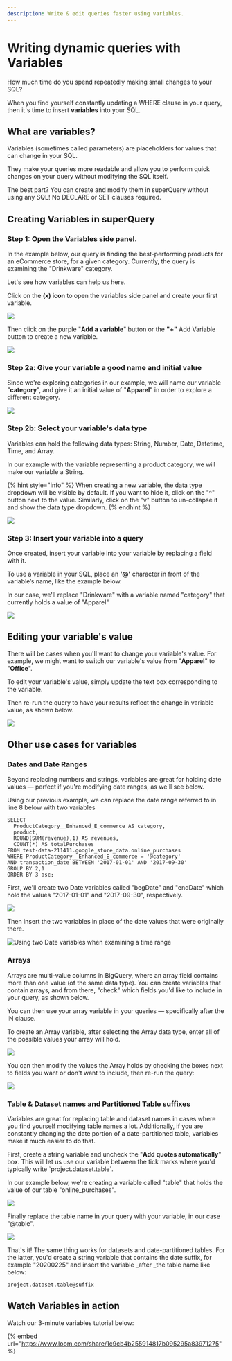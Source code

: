 ```yaml
---
description: Write & edit queries faster using variables.
---
```


# Writing dynamic queries with Variables

How much time do you spend repeatedly making small changes to your SQL?&#x20;

When you find yourself constantly updating a WHERE clause in your query, then it's time to insert **variables** into your SQL.

## What are variables?

Variables (sometimes called parameters) are placeholders for values that can change in your SQL.

They make your queries more readable and allow you to perform quick changes on your query without modifying the SQL itself.&#x20;

The best part? You can create and modify them in superQuery without using any SQL! No DECLARE or SET clauses required.

## Creating Variables in superQuery

### Step 1: Open the Variables side panel.

In the example below, our query is finding the best-performing products for an eCommerce store, for a given category. Currently, the query is examining the "Drinkware" category.

Let's see how variables can help us here.&#x20;

Click on the **(x) icon** to open the variables side panel and create your first variable.

![](<../.gitbook/assets/image (114).png>)

Then click on the purple "**Add a variable**" button or  the **"+"** Add Variable button to create a new variable.

![](<../.gitbook/assets/image (113).png>)

### Step 2a: Give your variable a good name and initial value

Since we're exploring categories in our example, we will name our variable "**category**", and give it an initial value of "**Apparel**" in order to explore a different category.

![](<../.gitbook/assets/image (116).png>)

### Step 2b: Select your variable's data type

Variables can hold the following data types: String, Number, Date, Datetime, Time, and Array.

In our example with the variable representing a product category, we will make our variable a String.

{% hint style="info" %}
When creating a new variable, the data type dropdown will be visible by default. If you want to hide it, click on the "^" button next to the value. Similarly, click on the "v" button to un-collapse it and show the data type dropdown.
{% endhint %}

![](<../.gitbook/assets/image (115).png>)

### Step 3: Insert your variable into a query

Once created, insert your variable into your variable by replacing a field with it.

To use a variable in your SQL, place an **'@'** character in front of the variable’s name, like the example below.

In our case, we'll replace "Drinkware" with a variable named "category" that currently holds a value of "Apparel"

![](<../.gitbook/assets/CleanShot 2021-04-12 at 14.08.45.gif>)

## Editing your variable's value

There will be cases when you'll want to change your variable's value. For example, we might want to switch our variable's value from "**Apparel**" to "**Office**".&#x20;

To edit your variable's value, simply update the text box corresponding to the variable.

Then re-run the query to have your results reflect the change in variable value, as shown below.

![](<../.gitbook/assets/CleanShot 2021-04-12 at 14.19.38.gif>)

## Other use cases for variables

### Dates and Date Ranges

Beyond replacing numbers and strings, variables are great for holding date values — perfect if you're modifying date ranges, as we'll see below.

Using our previous example, we can replace the date range referred to in line 8 below with two variables

```
SELECT 
  ProductCategory__Enhanced_E_commerce AS category,
  product, 
  ROUND(SUM(revenue),1) AS revenues, 
  COUNT(*) AS totalPurchases 
FROM test-data-211411.google_store_data.online_purchases 
WHERE ProductCategory__Enhanced_E_commerce = '@category' 
AND transaction_date BETWEEN '2017-01-01' AND '2017-09-30' 
GROUP BY 2,1 
ORDER BY 3 asc;
```



First, we'll create two Date variables called "begDate" and "endDate" which hold the values "2017-01-01" and "2017-09-30", respectively.

![](<../.gitbook/assets/image (117).png>)

Then insert the two variables in place of the date values that were originally there.

![Using two Date variables when examining a time range](<../.gitbook/assets/image (118).png>)

### Arrays

Arrays are multi-value columns in BigQuery, where an array field contains more than one value (of the same data type). You can create variables that contain arrays, and from there, "check" which fields you'd like to include in your query, as shown below.

You can then use your array variable in your queries — specifically after the IN clause.

To create an Array variable, after selecting the Array data type, enter all of the possible values your array will hold.

![](<../.gitbook/assets/image (119).png>)

You can then modify the values the Array holds by checking the boxes next to fields you want or don't want to include, then re-run the query:

![](../.gitbook/assets/arrayquery.gif)

### Table & Dataset names and Partitioned Table suffixes

Variables are great for replacing table and dataset names in cases where you find yourself modifying table names a lot. Additionally, if you are constantly changing the date portion of a date-partitioned table, variables make it much easier to do that.

First, create a string variable and uncheck the "**Add quotes automatically**" box. This will let us use our variable between the tick marks where you'd typically write \`project.dataset.table\`.

In our example below, we're creating a variable called "table" that holds the value of our table "online\_purchases".

![](<../.gitbook/assets/image (15).png>)

Finally replace the table name in your query with your variable, in our case "@table".

![](<../.gitbook/assets/image (17).png>)

That's it! The same thing works for datasets and date-partitioned tables. For the latter, you'd create a string variable that contains the date suffix, for example "20200225" and insert the variable _after  _the table name like below:

`project.dataset.table@suffix`

## Watch Variables in action

Watch our 3-minute variables tutorial below:

{% embed url="https://www.loom.com/share/1c9cb4b255914817b095295a83971275" %}

